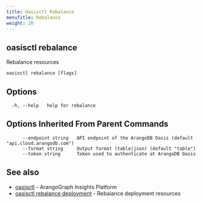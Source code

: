 ```yaml
---
title: Oasisctl Rebalance
menuTitle: Rebalance
weight: 20
---
```

## oasisctl rebalance

Rebalance resources

```
oasisctl rebalance [flags]
```

## Options
```
  -h, --help   help for rebalance
```

## Options Inherited From Parent Commands
```
      --endpoint string   API endpoint of the ArangoDB Oasis (default "api.cloud.arangodb.com")
      --format string     Output format (table|json) (default "table")
      --token string      Token used to authenticate at ArangoDB Oasis
```

## See also
* [oasisctl](../options.md)	 - ArangoGraph Insights Platform
* [oasisctl rebalance deployment](rebalance-deployment.md)	 - Rebalance deployment resources

